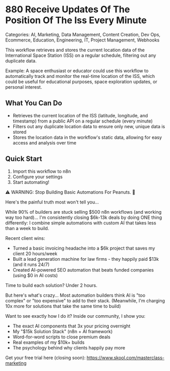 # 880 Receive Updates Of The Position Of The Iss Every Minute

Categories: AI, Marketing, Data Management, Content Creation, Dev Ops, Ecommerce, Education, Engineering, IT, Project Management, Webhooks

This workflow retrieves and stores the current location data of the International Space Station (ISS) on a regular schedule, filtering out any duplicate data.

Example: A space enthusiast or educator could use this workflow to automatically track and monitor the real-time location of the ISS, which could be useful for educational purposes, space exploration updates, or personal interest.

## What You Can Do
- Retrieves the current location of the ISS (latitude, longitude, and timestamp) from a public API on a regular schedule (every minute)
- Filters out any duplicate location data to ensure only new, unique data is stored
- Stores the location data in the workflow's static data, allowing for easy access and analysis over time

## Quick Start
1. Import this workflow to n8n
2. Configure your settings
3. Start automating!

⚠️ WARNING: Stop Building Basic Automations For Peanuts. 🚫

Here's the painful truth most won't tell you...

While 90% of builders are stuck selling $500 n8n workflows (and working way too hard)...
I'm consistently closing $6k-13k deals by doing ONE thing differently:
I combine simple automations with custom AI that takes less than a week to build.

Recent client wins:
* Turned a basic invoicing headache into a $6k project that saves my client 20 hours/week
* Built a lead generation machine for law firms - they happily paid $13k (and it runs 24/7)
* Created AI-powered SEO automation that beats funded companies (using $0 in AI costs)

Time to build each solution? Under 2 hours.

But here's what's crazy...
Most automation builders think AI is "too complex" or "too expensive" to add to their stack.
(Meanwhile, I'm charging 10x more for solutions that take the same time to build)

Want to see exactly how I do it?
Inside our community, I show you:
* The exact AI components that 3x your pricing overnight
* My "$15k Solution Stack" (n8n + AI framework)
* Word-for-word scripts to close premium deals
* Real examples of my $10k+ builds
* The psychology behind why clients happily pay more

Get your free trial here (closing soon): https://www.skool.com/masterclass-marketing
